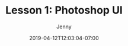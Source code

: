 ---
title: "Lesson 1: Photoshop UI"
date: 2019-04-12T12:03:04-07:00
draft: false
author: "Jenny"
tags: ["PSD","Photoshop 101"]
weight: 2
summary: "Get comfortable navigating around the Photoshop UI, and learn the main tools that you'll need to use."
---